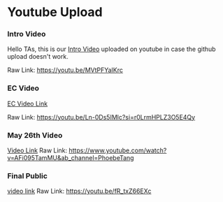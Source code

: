 # Youtube Upload

### Intro Video

Hello TAs, this is our [Intro Video](https://youtu.be/MVtPFYaIKrc) uploaded on youtube in case the github upload doesn't work.

Raw Link: https://youtu.be/MVtPFYaIKrc

### EC Video
[EC Video Link](https://youtu.be/Ln-0Ds5IMlc?si=r0LrmHPLZ3O5E4Qy)

Raw Link: https://youtu.be/Ln-0Ds5IMlc?si=r0LrmHPLZ3O5E4Qy

### May 26th Video
[Video Link](https://www.youtube.com/watch?v=AFi095TamMU&ab_channel=PhoebeTang)
Raw Link: https://www.youtube.com/watch?v=AFi095TamMU&ab_channel=PhoebeTang

### Final Public
[video link](https://youtu.be/fR_txZ66EXc)
Raw Link: https://youtu.be/fR_txZ66EXc